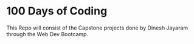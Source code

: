 # 100 Days of Coding
This Repo will consist of the Capstone projects done by Dinesh Jayaram through the Web Dev Bootcamp. 
